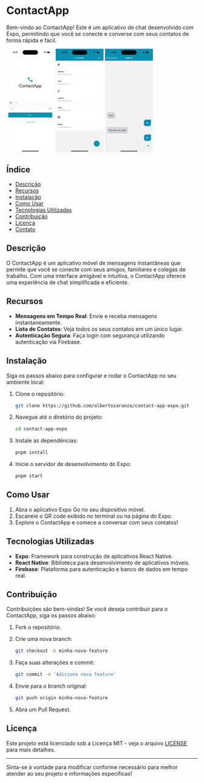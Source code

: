 # ContactApp

Bem-vindo ao ContactApp! Este é um aplicativo de chat desenvolvido com Expo, permitindo que você se conecte e converse com seus contatos de forma rápida e fácil.

<img src="./assets/images/signin.png" width=25% height=25%>
<img src="./assets/images/home.png" width=25% height=25%>
<img src="./assets/images/chat.png" width=25% height=25%>

## Índice

- [Descrição](#descrição)
- [Recursos](#recursos)
- [Instalação](#instalação)
- [Como Usar](#como-usar)
- [Tecnologias Utilizadas](#tecnologias-utilizadas)
- [Contribuição](#contribuição)
- [Licença](#licença)
- [Contato](#contato)

## Descrição

O ContactApp é um aplicativo móvel de mensagens instantâneas que permite que você se conecte com seus amigos, familiares e colegas de trabalho. Com uma interface amigável e intuitiva, o ContactApp oferece uma experiência de chat simplificada e eficiente.

## Recursos

- **Mensagens em Tempo Real**: Envie e receba mensagens instantaneamente.
- **Lista de Contatos**: Veja todos os seus contatos em um único lugar.
- **Autenticação Segura**: Faça login com segurança utilizando autenticação via Firebase.

## Instalação

Siga os passos abaixo para configurar e rodar o ContactApp no seu ambiente local:

1. Clone o repositório:

   ```bash
   git clone https://github.com/albertozaranza/contact-app-expo.git
   ```

2. Navegue até o diretório do projeto:

   ```bash
   cd contact-app-expo
   ```

3. Instale as dependências:

   ```bash
   pnpm install
   ```

4. Inicie o servidor de desenvolvimento do Expo:

   ```bash
   pnpm start
   ```

## Como Usar

1. Abra o aplicativo Expo Go no seu dispositivo móvel.
2. Escaneie o QR code exibido no terminal ou na página do Expo.
3. Explore o ContactApp e comece a conversar com seus contatos!

## Tecnologias Utilizadas

- **Expo**: Framework para construção de aplicativos React Native.
- **React Native**: Biblioteca para desenvolvimento de aplicativos móveis.
- **Firebase**: Plataforma para autenticação e banco de dados em tempo real.

## Contribuição

Contribuições são bem-vindas! Se você deseja contribuir para o ContactApp, siga os passos abaixo:

1. Fork o repositório.
2. Crie uma nova branch:

   ```bash
   git checkout -b minha-nova-feature
   ```

3. Faça suas alterações e commit:

   ```bash
   git commit -m 'Adiciona nova feature'
   ```

4. Envie para o branch original:

   ```bash
   git push origin minha-nova-feature
   ```

5. Abra um Pull Request.

## Licença

Este projeto está licenciado sob a Licença MIT - veja o arquivo [LICENSE](LICENSE) para mais detalhes.

---

Sinta-se à vontade para modificar conforme necessário para melhor atender ao seu projeto e informações específicas!
